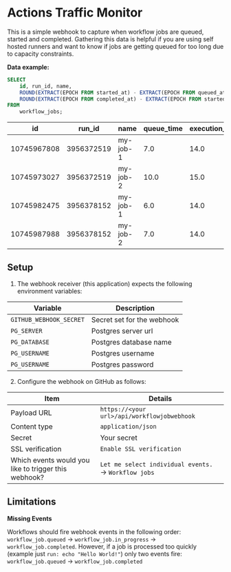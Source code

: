 # Actions Traffic Monitor

This is a simple webhook to capture when workflow jobs are queued, started and completed. Gathering this data is helpful if you are using self hosted runners and want to know if jobs are getting queued for too long due to capacity constraints.

**Data example:**

```sql
SELECT
    id, run_id, name,
    ROUND(EXTRACT(EPOCH FROM started_at) - EXTRACT(EPOCH FROM queued_at), 1) AS queue_time,
	ROUND(EXTRACT(EPOCH FROM completed_at) - EXTRACT(EPOCH FROM started_at), 1) AS execution_time
FROM
    workflow_jobs;
```

| id          | run_id     | name     | queue_time | execution_time |
| ----------- | ---------- | -------- | ---------- | -------------- |
| 10745967808 | 3956372519 | my-job-1 | 7.0        | 14.0           |
| 10745973027 | 3956372519 | my-job-2 | 10.0       | 15.0           |
| 10745982475 | 3956378152 | my-job-1 | 6.0        | 14.0           |
| 10745987988 | 3956378152 | my-job-2 | 7.0        | 14.0           |

## Setup

1. The webhook receiver (this application) expects the following environment variables:

| Variable                | Description                |
| ----------------------- | -------------------------- |
| `GITHUB_WEBHOOK_SECRET` | Secret set for the webhook |
| `PG_SERVER`             | Postgres server url        |
| `PG_DATABASE`           | Postgres database name     |
| `PG_USERNAME`           | Postgres username          |
| `PG_USERNAME`           | Postgres password          |

2. Configure the webhook on GitHub as follows:

| Item                                                 | Details                                              |
| ---------------------------------------------------- | ---------------------------------------------------- |
| Payload URL                                          | `https://<your url>/api/workflowjobwebhook`          |
| Content type                                         | `application/json`                                   |
| Secret                                               | Your secret                                          |
| SSL verification                                     | `Enable SSL verification`                            |
| Which events would you like to trigger this webhook? | `Let me select individual events.` → `Workflow jobs` |

## Limitations

**Missing Events**

Workflows should fire webhook events in the following order: `workflow_job.queued` → `workflow_job.in_progress` → `workflow_job.completed`. However, if a job is processed too quickly (example just `run: echo "Hello World!"`) only two events fire: `workflow_job.queued` → `workflow_job.completed`
